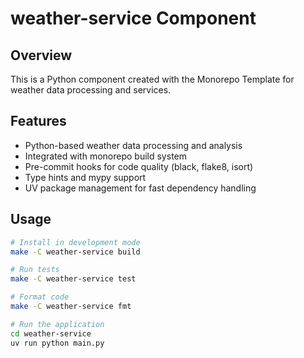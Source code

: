 # weather-service Component

## Overview

This is a Python component created with the Monorepo Template for weather data processing and services.

## Features

- Python-based weather data processing and analysis
- Integrated with monorepo build system
- Pre-commit hooks for code quality (black, flake8, isort)
- Type hints and mypy support
- UV package management for fast dependency handling

## Usage

```bash
# Install in development mode
make -C weather-service build

# Run tests
make -C weather-service test

# Format code
make -C weather-service fmt

# Run the application
cd weather-service
uv run python main.py
```
